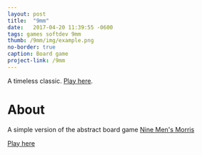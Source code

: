 ```yaml
---
layout: post
title:  "9mm"
date:   2017-04-20 11:39:55 -0600
tags: games softdev 9mm
thumb: /9mm/img/example.png
no-border: true
caption: Board game
project-link: /9mm
---
```

A timeless classic<!--more-->. [Play here](/9mm).

# About
A simple version of the abstract board game <a href="https://en.wikipedia.org/wiki/Nine_Men%27s_Morris" target="_blank">Nine Men's Morris</a>


<div>
<a href="//gotankersley.github.io/9mm/">Play here</a>
</div>

